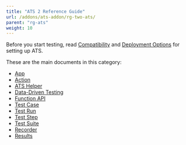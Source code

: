 ```yaml
---
title: "ATS 2 Reference Guide"
url: /addons/ats-addon/rg-two-ats/
parent: "rg-ats"
weight: 10
---
```


Before you start testing, read [Compatibility](/addons/ats-addon/ov-compatibility/) and [Deployment Options](/addons/ats-addon/ov-deployment/) for setting up ATS.

These are the main documents in this category:

* [App](/addons/ats-addon/rg-two-app/)
* [Action](/addons/ats-addon/rg-two-action/)
* [ATS Helper](/addons/ats-addon/rg-two-ats-helper/)
* [Data-Driven Testing](/addons/ats-addon/rg-two-data-driven-testing/)
* [Function API](/addons/ats-addon/rg-two-function-api/)
* [Test Case](/addons/ats-addon/rg-two-test-case/)
* [Test Run](/addons/ats-addon/rg-two-test-run/)
* [Test Step](/addons/ats-addon/rg-two-test-step/)
* [Test Suite](/addons/ats-addon/rg-two-test-suite/)
* [Recorder](/addons/apd-addon/rg-two-recorder/)
* [Results](/addons/ats-addon/rg-two-results/)
